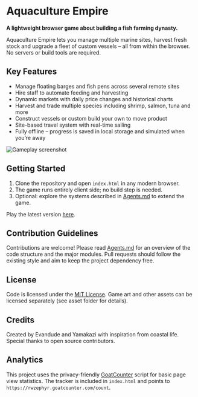 # Aquaculture Empire

**A lightweight browser game about building a fish farming dynasty.**

Aquaculture Empire lets you manage multiple marine sites, harvest fresh stock and upgrade a fleet of custom vessels – all from within the browser. No servers or build tools are required.

## Key Features
- Manage floating barges and fish pens across several remote sites
- Hire staff to automate feeding and harvesting
- Dynamic markets with daily price changes and historical charts
- Harvest and trade multiple species including shrimp, salmon, tuna and more
- Construct vessels or custom build your own to move product
- Site-based travel system with real-time sailing
- Fully offline – progress is saved in local storage and simulated when you’re away

![Gameplay screenshot](docs/screenshot-placeholder.png)

## Getting Started
1. Clone the repository and open `index.html` in any modern browser.
2. The game runs entirely client side; no build step is needed.
3. Optional: explore the systems described in [Agents.md](Agents.md) to extend the game.

Play the latest version [here](https://your-username.github.io/AquacultureEmpire/).

## Contribution Guidelines
Contributions are welcome! Please read [Agents.md](Agents.md) for an overview of the code structure and the major modules. Pull requests should follow the existing style and aim to keep the project dependency free.

## License
Code is licensed under the [MIT License](LICENSE). Game art and other assets can be licensed separately (see asset folder for details).

## Credits
Created by Evandude and Yamakazi with inspiration from coastal life. Special thanks to open source contributors.

## Analytics
This project uses the privacy-friendly [GoatCounter](https://www.goatcounter.com/) script for basic page view statistics. The tracker is included in `index.html` and points to `https://rwzephyr.goatcounter.com/count`.
